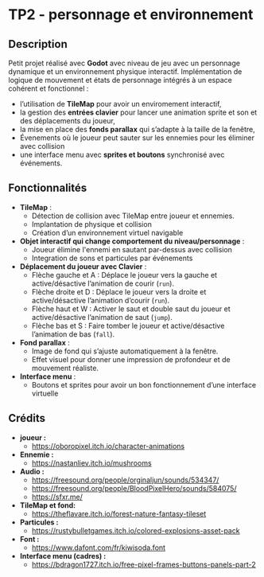 # TP2 - personnage et environnement

## Description
Petit projet réalisé avec **Godot** avec niveau de jeu avec un personnage dynamique et un environnement physique interactif. Implémentation de logique de mouvement et états de personnage intégrés à un espace cohérent et fonctionnel :
- l’utilisation de **TileMap** pour avoir un enviromement interactif,
- la gestion des **entrées clavier** pour lancer une animation sprite et son et des déplacements du joueur,
- la mise en place des **fonds parallax** qui s’adapte à la taille de la fenêtre,
- Évenements où le joueur peut sauter sur les ennemies pour les éliminer avec collision
- une interface menu avec **sprites et boutons** synchronisé avec événements.

## Fonctionnalités
- **TileMap** :
  - Détection de collision avec TileMap entre joueur et ennemies.
  - Implantation de physique et collision
  - Création d’un environnement virtuel navigable
- **Objet interactif qui change comportement du niveau/personnage** :
  - Joueur élimine l'ennemi en sautant par-dessus avec collision
  - Integration de sons et particules par événements
- **Déplacement du joueur avec Clavier** :
  - Flèche gauche et A : Déplace le joueur vers la gauche et active/désactive l’animation de courir (`run`).
  - Flèche droite et D : Déplace le joueur vers la droite et active/désactive l’animation d’courir (`run`).
  - Flèche haut et W : Activer le saut et double saut du joueur et active/désactive l’animation de saut (`jump`).
  - Flèche bas et S : Faire tomber le joueur et active/désactive l’animation de bas (`fall`).
- **Fond parallax** :
  - Image de fond qui s’ajuste automatiquement à la fenêtre.
  - Effet visuel pour donner une impression de profondeur et de mouvement réaliste.
- **Interface menu** :
  - Boutons et sprites pour avoir un bon fonctionnement d’une interface virtuelle
 
 ## Crédits
 - **joueur :**
   - https://oboropixel.itch.io/character-animations
 - **Ennemie :**
   - https://nastanliev.itch.io/mushrooms
 - **Audio :**
   - https://freesound.org/people/orginaljun/sounds/534347/
   - https://freesound.org/people/BloodPixelHero/sounds/584075/
   - https://sfxr.me/
 - **TileMap et fond:**
   - https://theflavare.itch.io/forest-nature-fantasy-tileset
 - **Particules :**
   - https://rustybulletgames.itch.io/colored-explosions-asset-pack
 - **Font :**
   - https://www.dafont.com/fr/kiwisoda.font
 - **Interface menu (cadres) :**
   - https://bdragon1727.itch.io/free-pixel-frames-buttons-panels-part-2

